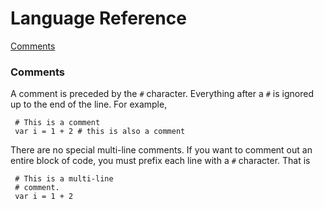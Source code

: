 Language Reference
==================

[Comments](#comments)



### Comments

A comment is preceded by the `#` character.  Everything after a `#` is
ignored up to the end of the line.  For example,

     # This is a comment
     var i = 1 + 2 # this is also a comment

There are no special multi-line comments.  If you want to comment out an
entire block of code, you must prefix each line with a `#` character.  That is

     # This is a multi-line
     # comment.
     var i = 1 + 2

